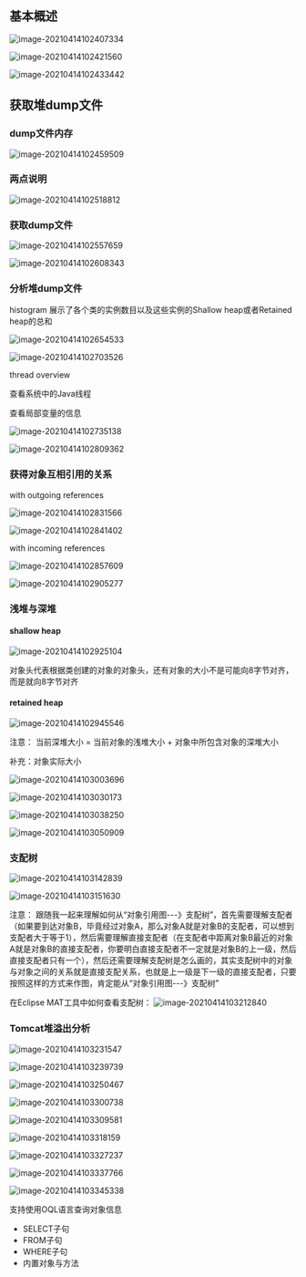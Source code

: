 ## 基本概述

![image-20210414102407334](C:\Users\93138\AppData\Roaming\Typora\typora-user-images\image-20210414102407334.png)

![image-20210414102421560](C:\Users\93138\AppData\Roaming\Typora\typora-user-images\image-20210414102421560.png)

![image-20210414102433442](C:\Users\93138\AppData\Roaming\Typora\typora-user-images\image-20210414102433442.png)

## 获取堆dump文件

### dump文件内存

![image-20210414102459509](C:\Users\93138\AppData\Roaming\Typora\typora-user-images\image-20210414102459509.png)

### 两点说明

![image-20210414102518812](C:\Users\93138\AppData\Roaming\Typora\typora-user-images\image-20210414102518812.png)

### 获取dump文件

![image-20210414102557659](C:\Users\93138\AppData\Roaming\Typora\typora-user-images\image-20210414102557659.png)

![image-20210414102608343](C:\Users\93138\AppData\Roaming\Typora\typora-user-images\image-20210414102608343.png)

### 分析堆dump文件

histogram 展示了各个类的实例数目以及这些实例的Shallow heap或者Retained heap的总和

![image-20210414102654533](C:\Users\93138\AppData\Roaming\Typora\typora-user-images\image-20210414102654533.png)

![image-20210414102703526](C:\Users\93138\AppData\Roaming\Typora\typora-user-images\image-20210414102703526.png)

thread overview 

查看系统中的Java线程 

查看局部变量的信息

![image-20210414102735138](C:\Users\93138\AppData\Roaming\Typora\typora-user-images\image-20210414102735138.png)

![image-20210414102809362](C:\Users\93138\AppData\Roaming\Typora\typora-user-images\image-20210414102809362.png)

### 获得对象互相引用的关系

with outgoing references

![image-20210414102831566](C:\Users\93138\AppData\Roaming\Typora\typora-user-images\image-20210414102831566.png)

![image-20210414102841402](C:\Users\93138\AppData\Roaming\Typora\typora-user-images\image-20210414102841402.png)

with incoming references

![image-20210414102857609](C:\Users\93138\AppData\Roaming\Typora\typora-user-images\image-20210414102857609.png)

![image-20210414102905277](C:\Users\93138\AppData\Roaming\Typora\typora-user-images\image-20210414102905277.png)

### 浅堆与深堆

#### shallow heap

![image-20210414102925104](C:\Users\93138\AppData\Roaming\Typora\typora-user-images\image-20210414102925104.png)

对象头代表根据类创建的对象的对象头，还有对象的大小不是可能向8字节对齐，而是就向8字节对齐

#### retained heap

![image-20210414102945546](C:\Users\93138\AppData\Roaming\Typora\typora-user-images\image-20210414102945546.png)

注意： 当前深堆大小 = 当前对象的浅堆大小 + 对象中所包含对象的深堆大小

补充：对象实际大小

![image-20210414103003696](C:\Users\93138\AppData\Roaming\Typora\typora-user-images\image-20210414103003696.png)

![image-20210414103030173](C:\Users\93138\AppData\Roaming\Typora\typora-user-images\image-20210414103030173.png)

![image-20210414103038250](C:\Users\93138\AppData\Roaming\Typora\typora-user-images\image-20210414103038250.png)

![image-20210414103050909](C:\Users\93138\AppData\Roaming\Typora\typora-user-images\image-20210414103050909.png)

### 支配树

![image-20210414103142839](C:\Users\93138\AppData\Roaming\Typora\typora-user-images\image-20210414103142839.png)

![image-20210414103151630](C:\Users\93138\AppData\Roaming\Typora\typora-user-images\image-20210414103151630.png)

注意：
跟随我一起来理解如何从“对象引用图---》支配树”，首先需要理解支配者（如果要到达对象B，毕竟经过对象A，那么对象A就是对象B的支配者，可以想到支配者大于等于1），然后需要理解直接支配者（在支配者中距离对象B最近的对象A就是对象B的直接支配者，你要明白直接支配者不一定就是对象B的上一级，然后直接支配者只有一个），然后还需要理解支配树是怎么画的，其实支配树中的对象与对象之间的关系就是直接支配关系，也就是上一级是下一级的直接支配者，只要按照这样的方式来作图，肯定能从“对象引用图---》支配树”

在Eclipse MAT工具中如何查看支配树：
![image-20210414103212840](C:\Users\93138\AppData\Roaming\Typora\typora-user-images\image-20210414103212840.png)

### Tomcat堆溢出分析

![image-20210414103231547](C:\Users\93138\AppData\Roaming\Typora\typora-user-images\image-20210414103231547.png)

![image-20210414103239739](C:\Users\93138\AppData\Roaming\Typora\typora-user-images\image-20210414103239739.png)

![image-20210414103250467](C:\Users\93138\AppData\Roaming\Typora\typora-user-images\image-20210414103250467.png)

![image-20210414103300738](C:\Users\93138\AppData\Roaming\Typora\typora-user-images\image-20210414103300738.png)

![image-20210414103309581](C:\Users\93138\AppData\Roaming\Typora\typora-user-images\image-20210414103309581.png)

![image-20210414103318159](C:\Users\93138\AppData\Roaming\Typora\typora-user-images\image-20210414103318159.png)

![image-20210414103327237](C:\Users\93138\AppData\Roaming\Typora\typora-user-images\image-20210414103327237.png)

![image-20210414103337766](C:\Users\93138\AppData\Roaming\Typora\typora-user-images\image-20210414103337766.png)

![image-20210414103345338](C:\Users\93138\AppData\Roaming\Typora\typora-user-images\image-20210414103345338.png)

支持使用OQL语言查询对象信息

- SELECT子句 
- FROM子句 
- WHERE子句 
- 内置对象与方法